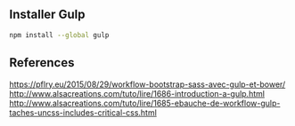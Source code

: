 
## Installer Gulp
```bash
npm install --global gulp
```

## References

https://pflry.eu/2015/08/29/workflow-bootstrap-sass-avec-gulp-et-bower/
http://www.alsacreations.com/tuto/lire/1686-introduction-a-gulp.html
http://www.alsacreations.com/tuto/lire/1685-ebauche-de-workflow-gulp-taches-uncss-includes-critical-css.html